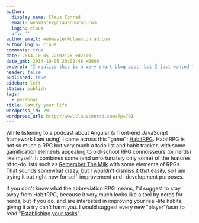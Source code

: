 ```yaml
---
author:
  display_name: Claus Conrad
  email: webmaster@clausconrad.com
  login: claus
  url: ''
author_email: webmaster@clausconrad.com
author_login: claus
comments: true
date: 2014-10-05 22:02:48 +02:00
date_gmt: 2014-10-05 20:02:48 +0000
excerpt: "I realize this is a very short blog post, but I just wanted to point anyone interested at this link:\r\n\r\n"
header: false
published: true
sidebar: left
status: publish
tags:
  - personal
title: Gamify your life
wordpress_id: 791
wordpress_url: http://www.clausconrad.com/?p=791
---
```

While listening to a podcast about Angular (a front-end JavaScript framework I am using) I came across this "game": [HabitRPG](https://www.habitrpg.com/). HabitRPG is not so much a RPG but very much a todo list and habit tracker, with some gamification elements appealing to old-school RPG connoisseurs (or nerds) like myself. It combines some (and unfortunately only some) of the features of to-do lists such as [Remember The Milk](https://www.rmilk.com/) with some elements of RPGs. That sounds somewhat crazy, but I wouldn't dismiss it that easily, so I am trying it out right now for self-improvement and -development purposes.

If you don't know what the abbreviation RPG means, I'd suggest to stay away from HabitRPG, because it very much looks like a tool by nerds for nerds, but if you do, and are interested in improving your real-life habits, giving it a try can't harm you. I would suggest every new "player"/user to read "[Establishing your tasks](https://habitica.fandom.com/wiki/Establishing_Your_Tasks)".
